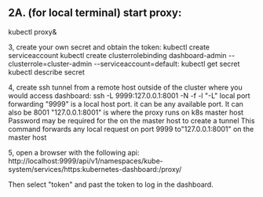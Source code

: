 
## 2A. (for local terminal) start proxy: 
kubectl proxy&

3, create your own secret and obtain the token:
kubectl create serviceaccount <account name>
kubectl create clusterrolebinding dashboard-admin --clusterrole=cluster-admin --serviceaccount=default:<account name>
kubectl get secret
kubectl describe secret <secret name>
  
4, create ssh tunnel from a remote host outside of the cluster where you would access dashboard:
ssh -L 9999:127.0.0.1:8001 -N -f -l <user name> <k8s master host name or ip>
"-L" local port forwarding
"9999" is a local host port. it can be any available port. It can also be 8001
"127.0.0.1:8001" is where the proxy runs on k8s master host
Password may be required for the <user name> on the master host to create a tunnel
This command forwards any local request on port 9999 to"127.0.0.1:8001" on the master host
  
5, open a browser with the following api:
http://localhost:9999/api/v1/namespaces/kube-system/services/https:kubernetes-dashboard:/proxy/

Then select "token" and past the token to log in the dashboard.

